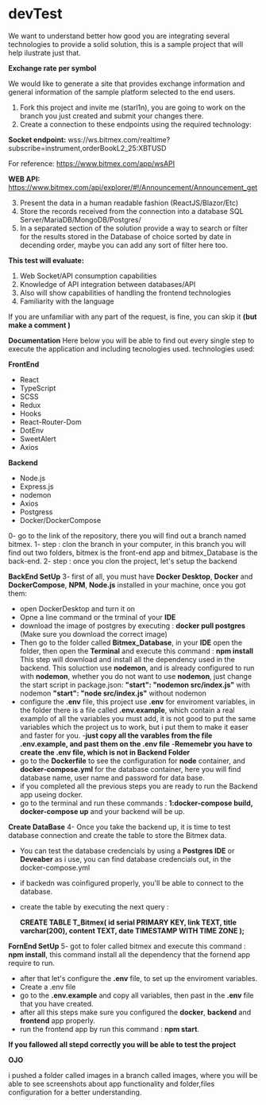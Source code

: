 # devTest
We want to understand better how good you are integrating several technologies to provide a solid solution, this is a sample project that will help ilustrate just that.

**Exchange rate per symbol**

We would like to generate a site that provides exchange information and general information of the sample platform selected to the end users.

1. Fork this project and invite me (starl1n), you are going to work on the branch you just created and submit your changes there.
2. Create a connection to these endpoints using the required technology:

**Socket endpoint:** 
wss://ws.bitmex.com/realtime?subscribe=instrument,orderBookL2_25:XBTUSD

For reference: https://www.bitmex.com/app/wsAPI

**WEB API:**
https://www.bitmex.com/api/explorer/#!/Announcement/Announcement_get

3. Present the data in a human readable fashion (ReactJS/Blazor/Etc)
4. Store the records received from the connection into a database SQL Server/MariaDB/MongoDB/Postgres/
5. In a separated section of the solution provide a way to search or filter for the results stored in the Database of choice sorted by date in decending order, maybe you can add any sort of filter here too.


**This test will evaluate:**
1. Web Socket/API consumption capabilities
2. Knowledge of API integration between databases/API
3. Also will show capabilities of handling the frontend technologies
4. Familiarity with the language


If you are unfamiliar with any part of the request, is fine, you can skip it **(but make a comment )**











**Documentation**
Here below you will be able to find out every single step to execute the application and including tecnologies used.
technologies used:


**FrontEnd**
- React
- TypeScript
- SCSS
- Redux
- Hooks
- React-Router-Dom
- DotEnv
- SweetAlert
- Axios

**Backend**
- Node.js
- Express.js
- nodemon
- Axios
- Postgress
- Docker/DockerCompose

0- go to the link of the repository, there you will find out a branch named bitmex.
1- step : clon the branch in your computer, in this branch you will find out two folders, bitmex is the front-end app and bitmex_Database is the back-end.
2- step : once you clon the project, let's setup the backend

**BackEnd SetUp**
3- first of all, you must have **Docker Desktop**, **Docker** and **DockerCompose**, **NPM**, **Node.js** installed in your machine,  once you got them:
  - open DockerDesktop and turn it on
  - Opne a line command or the trminal of your **IDE** 
  - download the image of postgres by executing : **docker pull postgres** (Make sure you download the correct image)
  - Then go to the folder called **Bitmex_Database**, in your **IDE** open the folder, then open the **Terminal** and execute this command : **npm install**
      This step will download and install all the dependency used in the backend.
      This soluction use **nodemon**, and is already configured to run with **nodemon**, whether you do not want to use **nodemon**, just change the start script in package.json:
      **"start": "nodemon src/index.js"**  with nodemon
      **"start": "node src/index.js"**   without nodemon
  - configure the **.env** file, this project use **.env** for enviroment variables, in the folder there is a file called **.env.example**, which contain a real examplo
    of all the variables you must add, it is not good to put the same variables which the project us to work, but i put them to make it easer and faster for you.
  -**just copy all the varables from the file .env.example, and past them on the .env file**
  -**Rememebr you have to create the .env file, which is not in Backend Folder**
  - go to the **Dockerfile** to see the configuration for **node** container, and **docker-compose.yml** for the database container, here you will find database name, user name and            password for data base.
  - if you completed all the previous steps you are ready to run the Backend app useing docker.
  - go to the terminal and run these commands : **1:docker-compose build, docker-compose up** and your backend will be up.

**Create DataBase**
4- Once you take the backend up, it is time to test database connection and create the table to store the Bitmex data.
  - You can test the database credencials by using a **Postgres IDE** or **Deveaber** as i use, you can find database credencials out, in the docker-compose.yml
  - if backedn was coinfigured properly, you'll be able to connect to the database.
  - create the table by executing the next query :
    
    **CREATE TABLE T_Bitmex(
      	id serial PRIMARY KEY,
      	link TEXT,
      	title varchar(200),
      	content TEXT,
      	date TIMESTAMP WITH TIME ZONE
    );**


**FornEnd SetUp**
5- got to foler called bitmex and execute this command : **npm install**, this command install all the dependency that the fornend app require to run.
  - after that let's configure the **.env** file, to set up the enviroment variables.
  - Create a .env file 
  - go to the **.env.example** and copy all variables, then past in the **.env** file that you have created.
  - after all this steps make sure you configured the **docker**, **backend** and **frontend** app properly.
  - run the frontend app by run this command : **npm start**.

**If you fallowed all stepd correctly you will be able to test the project**








**OJO**

i pushed a folder called images in a branch called images, where you will be able to see screenshots about app
functionality and folder,files configuration for a better understanding.
    
